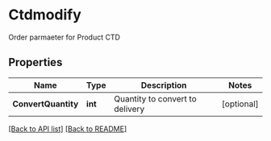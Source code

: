 # Ctdmodify

Order parmaeter for Product CTD
## Properties
Name | Type | Description | Notes
------------ | ------------- | ------------- | -------------
**ConvertQuantity** | **int** | Quantity to convert to delivery | [optional] 

[[Back to API list]](../README.md#documentation-for-api-endpoints) [[Back to README]](../README.md)


